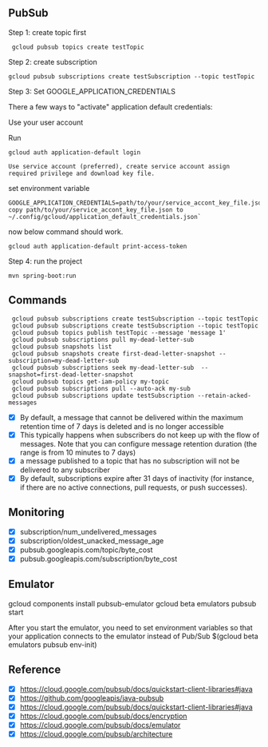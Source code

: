 ## PubSub

Step 1: create topic first 
```
 gcloud pubsub topics create testTopic
```

Step 2: create subscription 
```
gcloud pubsub subscriptions create testSubscription --topic testTopic
```
Step 3: Set GOOGLE_APPLICATION_CREDENTIALS
        
There a few ways to "activate" application default credentials:

Use your user account

Run
``` 
gcloud auth application-default login
```
    Use service account (preferred), create service account assign required privilege and download key file.

set environment variable
```
GOOGLE_APPLICATION_CREDENTIALS=path/to/your/service_accont_key_file.json
copy path/to/your/service_accont_key_file.json to ~/.config/gcloud/application_default_credentials.json`
```
now below command should work.
```
gcloud auth application-default print-access-token
```


Step 4: run the project 

```
mvn spring-boot:run
```
## Commands
```
 gcloud pubsub subscriptions create testSubscription --topic testTopic
 gcloud pubsub subscriptions create testSubscription --topic testTopic
 gcloud pubsub topics publish testTopic --message 'message 1'
 gcloud pubsub subscriptions pull my-dead-letter-sub
 gcloud pubsub snapshots list
 gcloud pubsub snapshots create first-dead-letter-snapshot --subscription=my-dead-letter-sub 
 gcloud pubsub subscriptions seek my-dead-letter-sub  --snapshot=first-dead-letter-snapshot
 gcloud pubsub topics get-iam-policy my-topic
 gcloud pubsub subscriptions pull --auto-ack my-sub
 gcloud pubsub subscriptions update testSubscription --retain-acked-messages
```

 - [x] By default, a message that cannot be delivered within the maximum retention time of 7 days is deleted and is no longer accessible
 - [x] This typically happens when subscribers do not keep up with the flow of messages. Note that you can configure message retention duration (the range is from 10 minutes to 7 days)
 - [x] a message published to a topic that has no subscription will not be delivered to any subscriber
 - [x] By default, subscriptions expire after 31 days of inactivity (for instance, if there are no active connections, pull requests, or push successes).
 ## Monitoring
 - [x] subscription/num_undelivered_messages
 - [x] subscription/oldest_unacked_message_age 
 - [x] pubsub.googleapis.com/topic/byte_cost
 - [x] pubsub.googleapis.com/subscription/byte_cost
 
## Emulator

 gcloud components install pubsub-emulator
 gcloud beta emulators pubsub start
 
 After you start the emulator, you need to set environment variables so that your application connects to the emulator instead of Pub/Sub
 $(gcloud beta emulators pubsub env-init)

## Reference 
- [x] https://cloud.google.com/pubsub/docs/quickstart-client-libraries#java
- [x] https://github.com/googleapis/java-pubsub
- [x] https://cloud.google.com/pubsub/docs/quickstart-client-libraries#java
- [x] https://cloud.google.com/pubsub/docs/encryption
- [x] https://cloud.google.com/pubsub/docs/emulator
- [x] https://cloud.google.com/pubsub/architecture
